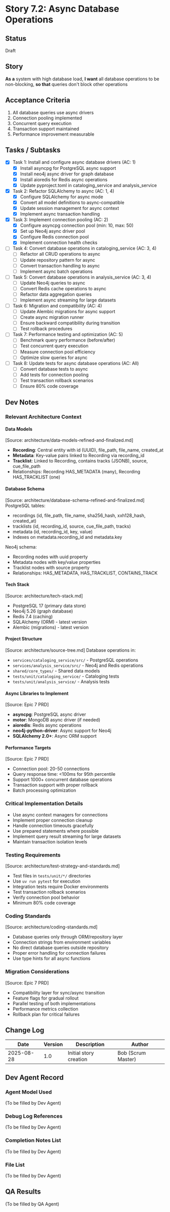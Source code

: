 # Story 7.2: Async Database Operations

## Status
Draft

## Story
**As a** system with high database load,
**I want** all database operations to be non-blocking,
**so that** queries don't block other operations

## Acceptance Criteria
1. All database queries use async drivers
2. Connection pooling implemented
3. Concurrent query execution
4. Transaction support maintained
5. Performance improvement measurable

## Tasks / Subtasks
- [x] Task 1: Install and configure async database drivers (AC: 1)
  - [x] Install asyncpg for PostgreSQL async support
  - [x] Install neo4j async driver for graph database
  - [x] Install aioredis for Redis async operations
  - [x] Update pyproject.toml in cataloging_service and analysis_service

- [x] Task 2: Refactor SQLAlchemy to async (AC: 1, 4)
  - [x] Configure SQLAlchemy for async mode
  - [x] Convert all model definitions to async-compatible
  - [x] Update session management for async context
  - [x] Implement async transaction handling

- [x] Task 3: Implement connection pooling (AC: 2)
  - [x] Configure asyncpg connection pool (min: 10, max: 50)
  - [x] Set up Neo4j async driver pool
  - [x] Configure Redis connection pool
  - [x] Implement connection health checks

- [ ] Task 4: Convert database operations in cataloging_service (AC: 3, 4)
  - [ ] Refactor all CRUD operations to async
  - [ ] Update repository pattern for async
  - [ ] Convert transaction handling to async
  - [ ] Implement async batch operations

- [ ] Task 5: Convert database operations in analysis_service (AC: 3, 4)
  - [ ] Update Neo4j queries to async
  - [ ] Convert Redis cache operations to async
  - [ ] Refactor data aggregation queries
  - [ ] Implement async streaming for large datasets

- [ ] Task 6: Migration and compatibility (AC: 4)
  - [ ] Update Alembic migrations for async support
  - [ ] Create async migration runner
  - [ ] Ensure backward compatibility during transition
  - [ ] Test rollback procedures

- [ ] Task 7: Performance testing and optimization (AC: 5)
  - [ ] Benchmark query performance (before/after)
  - [ ] Test concurrent query execution
  - [ ] Measure connection pool efficiency
  - [ ] Optimize slow queries for async

- [ ] Task 8: Update tests for async database operations (AC: All)
  - [ ] Convert database tests to async
  - [ ] Add tests for connection pooling
  - [ ] Test transaction rollback scenarios
  - [ ] Ensure 80% code coverage

## Dev Notes

### Relevant Architecture Context

#### Data Models
[Source: architecture/data-models-refined-and-finalized.md]
- **Recording**: Central entity with id (UUID), file_path, file_name, created_at
- **Metadata**: Key-value pairs linked to Recording via recording_id
- **Tracklist**: Linked to Recording, contains tracks (JSONB), source, cue_file_path
- Relationships: Recording HAS_METADATA (many), Recording HAS_TRACKLIST (one)

#### Database Schema
[Source: architecture/database-schema-refined-and-finalized.md]
PostgreSQL tables:
- recordings (id, file_path, file_name, sha256_hash, xxh128_hash, created_at)
- tracklists (id, recording_id, source, cue_file_path, tracks)
- metadata (id, recording_id, key, value)
- Indexes on metadata.recording_id and metadata.key

Neo4j schema:
- Recording nodes with uuid property
- Metadata nodes with key/value properties
- Tracklist nodes with source property
- Relationships: HAS_METADATA, HAS_TRACKLIST, CONTAINS_TRACK

#### Tech Stack
[Source: architecture/tech-stack.md]
- PostgreSQL 17 (primary data store)
- Neo4j 5.26 (graph database)
- Redis 7.4 (caching)
- SQLAlchemy (ORM) - latest version
- Alembic (migrations) - latest version

#### Project Structure
[Source: architecture/source-tree.md]
Database operations in:
- `services/cataloging_service/src/` - PostgreSQL operations
- `services/analysis_service/src/` - Neo4j and Redis operations
- `shared/core_types/` - Shared data models
- `tests/unit/cataloging_service/` - Cataloging tests
- `tests/unit/analysis_service/` - Analysis tests

#### Async Libraries to Implement
[Source: Epic 7 PRD]
- **asyncpg**: PostgreSQL async driver
- **motor**: MongoDB async driver (if needed)
- **aioredis**: Redis async operations
- **neo4j-python-driver**: Async support for Neo4j
- **SQLAlchemy 2.0+**: Async ORM support

#### Performance Targets
[Source: Epic 7 PRD]
- Connection pool: 20-50 connections
- Query response time: <100ms for 95th percentile
- Support 1000+ concurrent database operations
- Transaction support with proper rollback
- Batch processing optimization

### Critical Implementation Details
- Use async context managers for connections
- Implement proper connection cleanup
- Handle connection timeouts gracefully
- Use prepared statements where possible
- Implement query result streaming for large datasets
- Maintain transaction isolation levels

### Testing Requirements
[Source: architecture/test-strategy-and-standards.md]
- Test files in `tests/unit/*/` directories
- Use `uv run pytest` for execution
- Integration tests require Docker environments
- Test transaction rollback scenarios
- Verify connection pool behavior
- Minimum 80% code coverage

### Coding Standards
[Source: architecture/coding-standards.md]
- Database queries only through ORM/repository layer
- Connection strings from environment variables
- No direct database queries outside repository
- Proper error handling for connection failures
- Use type hints for all async functions

### Migration Considerations
[Source: Epic 7 PRD]
- Compatibility layer for sync/async transition
- Feature flags for gradual rollout
- Parallel testing of both implementations
- Performance metrics collection
- Rollback plan for critical failures

## Change Log
| Date | Version | Description | Author |
|------|---------|-------------|--------|
| 2025-08-28 | 1.0 | Initial story creation | Bob (Scrum Master) |

## Dev Agent Record

### Agent Model Used
(To be filled by Dev Agent)

### Debug Log References
(To be filled by Dev Agent)

### Completion Notes List
(To be filled by Dev Agent)

### File List
(To be filled by Dev Agent)

## QA Results
(To be filled by QA Agent)
